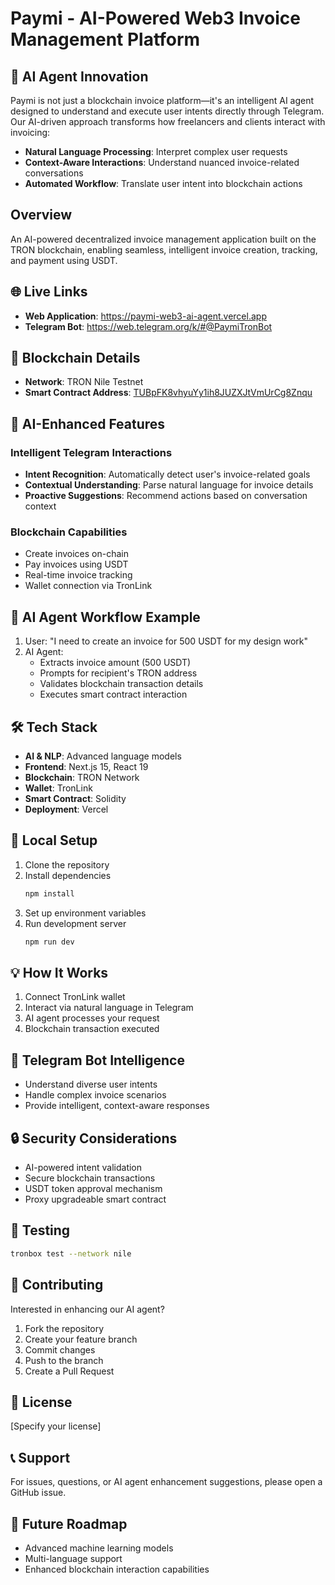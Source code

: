 # Paymi - AI-Powered Web3 Invoice Management Platform

## 🤖 AI Agent Innovation

Paymi is not just a blockchain invoice platform—it's an intelligent AI agent designed to understand and execute user intents directly through Telegram. Our AI-driven approach transforms how freelancers and clients interact with invoicing:

- **Natural Language Processing**: Interpret complex user requests
- **Context-Aware Interactions**: Understand nuanced invoice-related conversations
- **Automated Workflow**: Translate user intent into blockchain actions

## Overview

An AI-powered decentralized invoice management application built on the TRON blockchain, enabling seamless, intelligent invoice creation, tracking, and payment using USDT.

## 🌐 Live Links
- **Web Application**: https://paymi-web3-ai-agent.vercel.app
- **Telegram Bot**: https://web.telegram.org/k/#@PaymiTronBot

## 🔗 Blockchain Details
- **Network**: TRON Nile Testnet
- **Smart Contract Address**: [TUBpFK8vhyuYy1ih8JUZXJtVmUrCg8Znqu](https://nile.tronscan.org/#/contract/TUBpFK8vhyuYy1ih8JUZXJtVmUrCg8Znqu/code)

## 🚀 AI-Enhanced Features

### Intelligent Telegram Interactions
- **Intent Recognition**: Automatically detect user's invoice-related goals
- **Contextual Understanding**: Parse natural language for invoice details
- **Proactive Suggestions**: Recommend actions based on conversation context

### Blockchain Capabilities
- Create invoices on-chain
- Pay invoices using USDT
- Real-time invoice tracking
- Wallet connection via TronLink

## 🧠 AI Agent Workflow Example

1. User: "I need to create an invoice for 500 USDT for my design work"
2. AI Agent:
   - Extracts invoice amount (500 USDT)
   - Prompts for recipient's TRON address
   - Validates blockchain transaction details
   - Executes smart contract interaction

## 🛠 Tech Stack

- **AI & NLP**: Advanced language models
- **Frontend**: Next.js 15, React 19
- **Blockchain**: TRON Network
- **Wallet**: TronLink
- **Smart Contract**: Solidity
- **Deployment**: Vercel

## 🔧 Local Setup

1. Clone the repository
2. Install dependencies
   ```bash
   npm install
   ```
3. Set up environment variables
4. Run development server
   ```bash
   npm run dev
   ```

## 💡 How It Works

1. Connect TronLink wallet
2. Interact via natural language in Telegram
3. AI agent processes your request
4. Blockchain transaction executed

## 🤖 Telegram Bot Intelligence

- Understand diverse user intents
- Handle complex invoice scenarios
- Provide intelligent, context-aware responses

## 🔒 Security Considerations

- AI-powered intent validation
- Secure blockchain transactions
- USDT token approval mechanism
- Proxy upgradeable smart contract

## 🧪 Testing

```bash
tronbox test --network nile
```

## 🤝 Contributing

Interested in enhancing our AI agent? 
1. Fork the repository
2. Create your feature branch
3. Commit changes
4. Push to the branch
5. Create a Pull Request

## 📄 License

[Specify your license]

## 📞 Support

For issues, questions, or AI agent enhancement suggestions, please open a GitHub issue.

## 🌟 Future Roadmap

- Advanced machine learning models
- Multi-language support
- Enhanced blockchain interaction capabilities